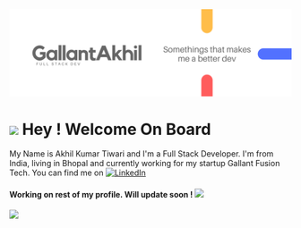 <img src="Gallant Akhil (2).png">
<h1><img src="https://emojis.slackmojis.com/emojis/images/1471045852/843/highfive.gif?1471045852"> Hey ! Welcome On Board</h1>

My Name is Akhil Kumar Tiwari and I'm a Full Stack Developer. I'm from India, living in Bhopal and currently working for my startup Gallant Fusion Tech. You can find me on <a href="https://www.linkedin.com/in/akhil-tiwari-628010139/" target="_blank"><img alt="LinkedIn" src="https://emojis.slackmojis.com/emojis/images/1470343326/711/linkedin.png?1470343326" width="15" height="15" /></a>

<h4>Working on rest of my profile. Will update soon ! <img src="https://emojis.slackmojis.com/emojis/images/1471045839/793/computerrage.gif?1471045839"></h4>

<p><img src="https://img.shields.io/badge/OS-Linux-informational?style=flat&logo=linux&logoColor=white&color=2bbc8a"/></p>
